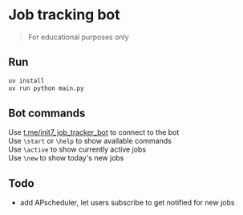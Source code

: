 # Job tracking bot
> For educational purposes only

## Run
```bash
uv install
uv run python main.py
```

## Bot commands
Use [t.me/init7_job_tracker_bot](t.me/init7_job_tracker_bot) to connect to the bot  
Use `\start` or `\help` to show available commands  
Use `\active` to show currently active jobs  
Use `\new` to show today's new jobs

## Todo
- add APscheduler, let users subscribe to get notified for new jobs